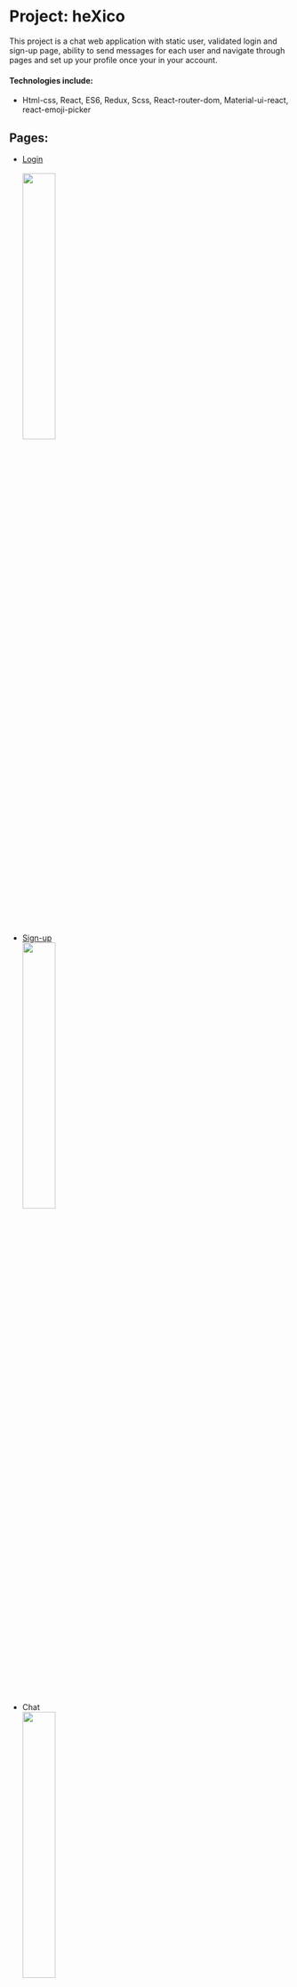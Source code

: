 # Project: heXico

This project is a chat web application with static user, validated login and sign-up page, ability to send messages for each user and navigate through pages and set up your profile once your in your account.

#### Technologies include:

* Html-css, React, ES6, Redux, Scss, React-router-dom, Material-ui-react, react-emoji-picker

## Pages:
* [Login](https://nda-kd.github.io/heXico/#/) <br/><br/>
 <img src="https://user-images.githubusercontent.com/65509739/113914427-c8b33680-97f2-11eb-87bf-0af8a8cae18e.png" width="35%"></img>
* [Sign-up](https://nda-kd.github.io/heXico/#/Signup) <br/>
 <img src="https://user-images.githubusercontent.com/65509739/113914540-e7193200-97f2-11eb-9222-5bc4501800a6.png" width="35%"></img>
* Chat <br/>
 <img src="https://user-images.githubusercontent.com/65509739/113913529-aec52400-97f1-11eb-9a9e-4f0141e1d9fa.png" width="35%"></img>
* Profile <br/>
 <img src="https://user-images.githubusercontent.com/65509739/113913772-f21f9280-97f1-11eb-85f1-3915b5f2960b.png" width="35%"></img>







#### To test the demo
``` 
Email: admin@gmail.com 
Password: 12345678
```
 
<!-- <img src="Docs/carts.gif" width="300" height="360"> -->

### Installation
``` 
$ git clone https://github.com/nda-kd/heXico.git
```

